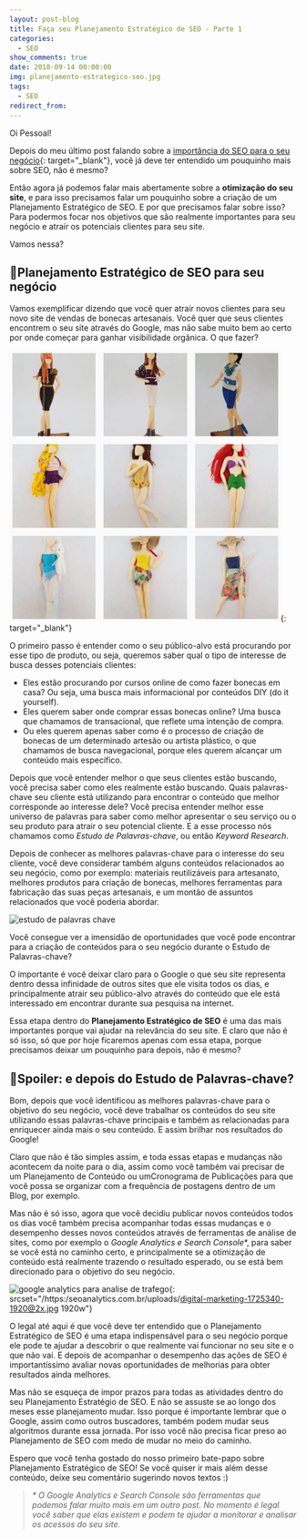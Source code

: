 ```yaml
---
layout: post-blog
title: Faça seu Planejamento Estratégico de SEO - Parte 1
categories:
  - SEO
show_comments: true
date: 2018-09-14 00:00:00
img: planejamento-estrategico-seo.jpg
tags:
  - SEO
redirect_from:
---
```


Oi Pessoal!

Depois do meu &uacute;ltimo post falando sobre a&nbsp;[import&acirc;ncia do SEO para o seu neg&oacute;cio](https://seoanalytics.com.br/2017/10/09/seo-serve-para-o-seu-negocio/){: target="_blank"}, voc&ecirc; j&aacute; deve ter entendido um pouquinho mais sobre SEO, n&atilde;o &eacute; mesmo?

Ent&atilde;o agora j&aacute; podemos falar mais abertamente sobre a **otimiza&ccedil;&atilde;o do seu site**, e para isso precisamos falar um pouquinho sobre a cria&ccedil;&atilde;o de um Planejamento Estrat&eacute;gico de SEO. E por que precisamos falar sobre isso? Para podermos focar nos objetivos que s&atilde;o realmente importantes para seu neg&oacute;cio e atrair os potenciais clientes para seu site.

Vamos nessa?

## 📑Planejamento Estrat&eacute;gico de SEO para seu neg&oacute;cio

Vamos exemplificar dizendo que voc&ecirc; quer atrair novos clientes para seu novo site de vendas de bonecas artesanais. Voc&ecirc; quer que seus clientes encontrem o seu site atrav&eacute;s do Google, mas n&atilde;o sabe muito bem ao certo por onde come&ccedil;ar para ganhar visibilidade org&acirc;nica. O que fazer?

[![minnichic by cris](uploads/minichicbycris.png)](https://www.instagram.com/minnichicbycris/){: target="_blank"}

O primeiro passo &eacute; entender como o seu p&uacute;blico-alvo est&aacute; procurando por esse tipo de produto, ou seja, queremos saber qual o tipo de interesse de busca desses potenciais clientes:

* Eles est&atilde;o procurando por cursos online de como fazer bonecas em casa? Ou seja, uma busca mais informacional por conte&uacute;dos DIY (do it yourself).
* Eles querem saber onde comprar essas bonecas online? Uma busca que chamamos de transacional, que reflete uma inten&ccedil;&atilde;o de compra.
* Ou eles querem apenas saber como &eacute; o processo de cria&ccedil;&atilde;o de bonecas de um determinado artes&atilde;o ou artista pl&aacute;stico, o que chamamos de busca navegacional, porque eles querem alcan&ccedil;ar um conte&uacute;do mais espec&iacute;fico.

Depois que voc&ecirc; entender melhor o que seus clientes est&atilde;o buscando, voc&ecirc; precisa saber como eles realmente est&atilde;o buscando. Quais palavras-chave seu cliente est&aacute; utilizando para encontrar o conte&uacute;do que melhor corresponde ao interesse dele? Voc&ecirc; precisa entender melhor esse universo de palavras para saber como melhor apresentar o seu servi&ccedil;o ou o seu produto para atrair o seu potencial cliente. E a esse processo n&oacute;s chamamos como *Estudo de Palavras-chave*, ou ent&atilde;o *Keyword Research*.

Depois de conhecer as melhores palavras-chave para o interesse do seu cliente, voc&ecirc; deve considerar tamb&eacute;m alguns conte&uacute;dos relacionados ao seu neg&oacute;cio, como por exemplo: materiais reutiliz&aacute;veis para artesanato, melhores produtos para cria&ccedil;&atilde;o de bonecas, melhores ferramentas para fabrica&ccedil;&atilde;o das suas pe&ccedil;as artesanais, e um mont&atilde;o de assuntos relacionados que voc&ecirc; poderia abordar.

![estudo de palavras chave](/https:/seoanalytics.com.br/uploads/keywords-everywhere.jpg "keyword research")

Voc&ecirc; consegue ver a imensid&atilde;o de oportunidades que voc&ecirc; pode encontrar para a cria&ccedil;&atilde;o de conte&uacute;dos para o seu neg&oacute;cio durante o Estudo de Palavras-chave?

O importante &eacute; voc&ecirc; deixar claro para o Google o que seu site representa dentro dessa infinidade de outros sites que ele visita todos os dias, e principalmente atrair seu p&uacute;blico-alvo atrav&eacute;s do conte&uacute;do que ele est&aacute; interessado em encontrar durante sua pesquisa na internet.

Essa etapa dentro do **Planejamento Estrat&eacute;gico de SEO** &eacute; uma das mais importantes porque vai ajudar na relev&acirc;ncia do seu site. E claro que n&atilde;o &eacute; s&oacute; isso, s&oacute; que por hoje ficaremos apenas com essa etapa, porque precisamos deixar um pouquinho para depois, n&atilde;o &eacute; mesmo?

## 🚨Spoiler: e depois do Estudo de Palavras-chave?

Bom, depois que voc&ecirc; identificou as melhores palavras-chave para o objetivo do seu neg&oacute;cio, voc&ecirc; deve trabalhar os conte&uacute;dos do seu site utilizando essas palavras-chave principais e tamb&eacute;m as relacionadas para enriquecer ainda mais o seu conte&uacute;do. E assim brilhar nos resultados do Google!

Claro que n&atilde;o &eacute; t&atilde;o simples assim, e toda essas etapas e mudan&ccedil;as n&atilde;o acontecem da noite para o dia, assim como voc&ecirc; tamb&eacute;m vai precisar de um Planejamento de Conte&uacute;do ou umCronograma de Publica&ccedil;&otilde;es para que voc&ecirc; possa se organizar com a frequ&ecirc;ncia de postagens dentro de um Blog, por exemplo.

Mas n&atilde;o &eacute; s&oacute; isso, agora que voc&ecirc; decidiu publicar novos conte&uacute;dos todos os dias voc&ecirc; tamb&eacute;m precisa acompanhar todas essas mudan&ccedil;as e o desempenho desses novos conte&uacute;dos atrav&eacute;s de ferramentas de an&aacute;lise de sites, como por exemplo o *Google Analytics e Search Console*\*, para saber se voc&ecirc; est&aacute; no caminho certo, e principalmente se a otimiza&ccedil;&atilde;o de conte&uacute;do est&aacute; realmente trazendo o resultado esperado, ou se est&aacute; bem direcionado para o objetivo do seu neg&oacute;cio.

![google analytics para analise de trafego](/https:/seoanalytics.com.br/uploads/digital-marketing-1725340-1920.jpg "google analytics como ferramenta de analise"){: srcset="/https:/seoanalytics.com.br/uploads/digital-marketing-1725340-1920@2x.jpg 1920w"}

O legal at&eacute; aqui &eacute; que voc&ecirc; deve ter entendido que o Planejamento Estrat&eacute;gico de SEO &eacute; uma etapa indispens&aacute;vel para o seu neg&oacute;cio porque ele pode te ajudar a descobrir o que realmente vai funcionar no seu site e o que n&atilde;o vai. E depois de acompanhar o desempenho das a&ccedil;&otilde;es de SEO &eacute; important&iacute;ssimo avaliar novas oportunidades de melhorias para obter resultados ainda melhores.

Mas n&atilde;o se esque&ccedil;a de impor prazos para todas as atividades dentro do seu Planejamento Estrat&eacute;gio de SEO. E n&atilde;o se assuste se ao longo dos meses esse planejamento mudar. Isso porque &eacute; importante lembrar que o Google, assim como outros buscadores, tamb&eacute;m podem mudar seus algoritmos durante essa jornada. Por isso voc&ecirc; n&atilde;o precisa ficar preso ao Planejamento de SEO com medo de mudar no meio do caminho.

Espero que voc&ecirc; tenha gostado do nosso primeiro bate-papo sobre Planejamento Estrat&eacute;gico de SEO! Se voc&ecirc; quiser ir mais al&eacute;m desse conte&uacute;do, deixe seu coment&aacute;rio sugerindo novos textos :)

> *\* O Google Analytics e Search Console s&atilde;o ferramentas que podemos falar muito mais em um outro post. No momento &eacute; legal voc&ecirc; saber que elas existem e podem te ajudar a monitorar e analisar os acessos do seu site.*